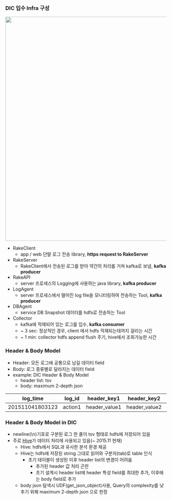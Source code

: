 ### DIC 입수 Infra 구성

<img src="https://github.com/skpdi/sentinel-document/blob/master/infra/GatherInfra.png?raw=true" width="700">

* RakeClient
  * app / web 단말 로그 전송 library, **https request to RakeServer**
* RakeServer
  * RakeClient에서 전송된 로그를 받아 약간의 처리를 거쳐 kafka로 보냄, **kafka producer**
* RakeAPI
  * server 프로세스의 Logging에 사용하는 java library, **kafka producer**
* LogAgent
  * server 프로세스에서 떨어진 log file을 모니터링하여 전송하는 Tool, **kafka producer**
* DBAgent
  * service DB Snapshot 데이터를 hdfs로 전송하는 Tool
* Collector
  * kafka에 적재되어 있는 로그를 입수, **kafka consumer**
  * ~ 3 sec: 정상적인 경우, client 에서 hdfs 적재되는데까지 걸리는 시간
  * ~ 1 min: collector hdfs append flush 주기, hive에서 조회가능한 시간
  
  
### Header & Body Model

* Header: 모든 로그에 공통으로 남길 데이터 field
* Body: 로그 종류별로 달라지는 데이터 field
* example: DIC Header & Body Model
  * header list: tsv
  * body: maximum 2-depth json

| log_time | log_id | header_key1 | header_key2 | body|
|----|----|----|----|----|
| 201511041803123 | action1 | header_value1 | header_value2 | {"body1":'sample',"body2":1} |

### Header & Body Model in DIC
* newline(\n)기호로 구분된 로그 한 줄이 tsv 형태로 hdfs에 저장되어 있음
* 주로 [Hive](https://cwiki.apache.org/confluence/display/Hive/LanguageManual)가 데이터 처리에 사용되고 있음(~ 2015.11 현재)
  * Hive: hdfs에서 SQL과 유사한 분석 환경 제공
  * Hive는 hdfs에 저장된 string 그대로 읽어와 구분자(tab)로 table 인식
    * 초기 테이블이 생성된 이후 header list의 변경이 어려움
      * 추가된 header 값 처리 곤란
      * 초기 설계시 header list에 header 특성 field를 최대한 추가, 이후에는 body field로 추가
  * body json 탐색시 UDF(get_json_object)사용, Query의 complexity를 낮추기 위해 maximum 2-depth json 으로 한정
